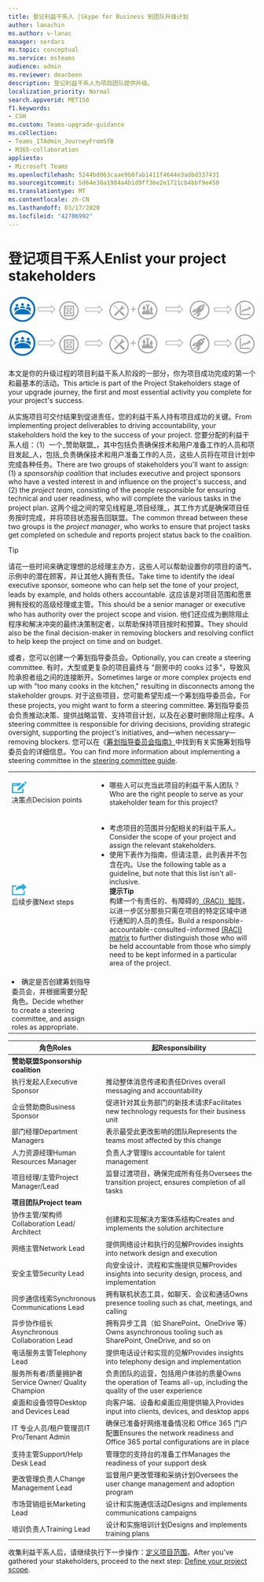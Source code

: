 ```yaml
---
title: 登记利益干系人 |Skype for Business 到团队升级计划
author: lanachin
ms.author: v-lanac
manager: serdars
ms.topic: conceptual
ms.service: msteams
audience: admin
ms.reviewer: dearbeen
description: 登记利益干系人为项目团队提供升级。
localization_priority: Normal
search.appverid: MET150
f1.keywords:
- CSH
ms.custom: Teams-upgrade-guidance
ms.collection:
- Teams_ITAdmin_JourneyFromSfB
- M365-collaboration
appliesto:
- Microsoft Teams
ms.openlocfilehash: 5244bd063caae9b0fab1411f4644e3adbd337431
ms.sourcegitcommit: 5d64e30a1984a4b1d9ff36e2e1721cb4bbf9e450
ms.translationtype: MT
ms.contentlocale: zh-CN
ms.lasthandoff: 03/17/2020
ms.locfileid: "42706992"
---
```

# <a name="enlist-your-project-stakeholders"></a><span data-ttu-id="b75e2-103">登记项目干系人</span><span class="sxs-lookup"><span data-stu-id="b75e2-103">Enlist your project stakeholders</span></span>

<span data-ttu-id="b75e2-104">![显示升级历程的利益干系人状态的插图](media/upgrade-banner-stakeholders.png "升级旅程的阶段，重点是收集项目利益干系人团队")</span><span class="sxs-lookup"><span data-stu-id="b75e2-104">![Illustration showing the stakeholder state of the upgrade journey](media/upgrade-banner-stakeholders.png "Stages of the upgrade journey, with emphasis on gathering your team of project stakeholders")</span></span>

<span data-ttu-id="b75e2-105">本文是你的升级过程的项目利益干系人阶段的一部分，你为项目成功完成的第一个和最基本的活动。</span><span class="sxs-lookup"><span data-stu-id="b75e2-105">This article is part of the Project Stakeholders stage of your upgrade journey, the first and most essential activity you complete for your project's success.</span></span>

<span data-ttu-id="b75e2-106">从实施项目可交付结果到促进责任，您的利益干系人持有项目成功的关键。</span><span class="sxs-lookup"><span data-stu-id="b75e2-106">From implementing project deliverables to driving accountability, your stakeholders hold the key to the success of your project.</span></span> <span data-ttu-id="b75e2-107">您要分配的利益干系人组：（1）一个_赞助联盟_，其中包括负责确保技术和用户准备工作的人员和项目发起_人，包括_负责确保技术和用户准备工作的人员，这些人员将在项目计划中完成各种任务。</span><span class="sxs-lookup"><span data-stu-id="b75e2-107">There are two groups of stakeholders you'll want to assign: (1) a _sponsorship coalition_ that includes executive and project sponsors who have a vested interest in and influence on the project's success, and (2) the _project team_, consisting of the people responsible for ensuring technical and user readiness, who will complete the various tasks in the project plan.</span></span> <span data-ttu-id="b75e2-108">这两个组之间的常见线程是_项目经理_，其工作方式是确保项目任务按时完成，并将项目状态报告回联盟。</span><span class="sxs-lookup"><span data-stu-id="b75e2-108">The common thread between these two groups is the _project manager_, who works to ensure that project tasks get completed on schedule and reports project status back to the coalition.</span></span>

> [!Tip]
> <span data-ttu-id="b75e2-109">请花一些时间来确定理想的总经理主办方，这些人可以帮助设置你的项目的语气、示例中的潜在顾客，并让其他人拥有责任。</span><span class="sxs-lookup"><span data-stu-id="b75e2-109">Take time to identify the ideal executive sponsor, someone who can help set the tone of your project, leads by example, and holds others accountable.</span></span> <span data-ttu-id="b75e2-110">这应该是对项目范围和愿景拥有授权的高级经理或主管。</span><span class="sxs-lookup"><span data-stu-id="b75e2-110">This should be a senior manager or executive who has authority over the project scope and vision.</span></span> <span data-ttu-id="b75e2-111">他们还应成为删除阻止程序和解决冲突的最终决策制定者，以帮助保持项目按时和预算。</span><span class="sxs-lookup"><span data-stu-id="b75e2-111">They should also be the final decision-maker in removing blockers and resolving conflict to help keep the project on time and on budget.</span></span>

<span data-ttu-id="b75e2-112">或者，您可以创建一个筹划指导委员会。</span><span class="sxs-lookup"><span data-stu-id="b75e2-112">Optionally, you can create a steering committee.</span></span> <span data-ttu-id="b75e2-113">有时，大型或更复杂的项目最终与 "厨房中的 cooks 过多"，导致风险承担者组之间的连接断开。</span><span class="sxs-lookup"><span data-stu-id="b75e2-113">Sometimes large or more complex projects end up with "too many cooks in the kitchen," resulting in disconnects among the stakeholder groups.</span></span> <span data-ttu-id="b75e2-114">对于这些项目，您可能希望形成一个筹划指导委员会。</span><span class="sxs-lookup"><span data-stu-id="b75e2-114">For these projects, you might want to form a steering committee.</span></span> <span data-ttu-id="b75e2-115">筹划指导委员会负责推动决策、提供战略监管、支持项目计划，以及在必要时删除阻止程序。</span><span class="sxs-lookup"><span data-stu-id="b75e2-115">A steering committee is responsible for driving decisions, providing strategic oversight, supporting the project's initiatives, and—when necessary—removing blockers.</span></span> <span data-ttu-id="b75e2-116">您可以在《[筹划指导委员会指南》](https://aka.ms/SteeringCommittee)中找到有关实施筹划指导委员会的详细信息。</span><span class="sxs-lookup"><span data-stu-id="b75e2-116">You can find more information about implementing a steering committee in the [steering committee guide](https://aka.ms/SteeringCommittee).</span></span>

| | |
|---|---|
| ![描述决策点的图标](media/audio_conferencing_image7.png) <br/><span data-ttu-id="b75e2-118">决策点</span><span class="sxs-lookup"><span data-stu-id="b75e2-118">Decision points</span></span> | <ul><li><span data-ttu-id="b75e2-119">哪些人可以充当此项目的利益干系人团队？</span><span class="sxs-lookup"><span data-stu-id="b75e2-119">Who are the right people to serve as your stakeholder team for this project?</span></span></li></ul> |
| ![描述后续步骤的图标](media/audio_conferencing_image9.png)<br/><span data-ttu-id="b75e2-121">后续步骤</span><span class="sxs-lookup"><span data-stu-id="b75e2-121">Next steps</span></span> | <ul><li><span data-ttu-id="b75e2-122">考虑项目的范围并分配相关的利益干系人。</span><span class="sxs-lookup"><span data-stu-id="b75e2-122">Consider the scope of your project and assign the relevant stakeholders.</span></span></li><li><span data-ttu-id="b75e2-123">使用下表作为指南，但请注意，此列表并不包含在内。</span><span class="sxs-lookup"><span data-stu-id="b75e2-123">Use the following table as a guideline, but note that this list isn't all-inclusive.</span></span><br><span data-ttu-id="b75e2-124"><strong>提示</strong></span><span class="sxs-lookup"><span data-stu-id="b75e2-124"><strong>Tip</strong></span></span><br><span data-ttu-id="b75e2-125">构建一个有责任的、有障碍的[（RACI）矩阵](https://en.wikipedia.org/wiki/Responsibility_assignment_matrix)，以进一步区分那些只需在项目的特定区域中进行通知的人员的责任。</span><span class="sxs-lookup"><span data-stu-id="b75e2-125">Build a responsible-accountable-consulted-informed [(RACI) matrix](https://en.wikipedia.org/wiki/Responsibility_assignment_matrix) to further distinguish those who will be held accountable from those who simply need to be kept informed in a particular area of the project.</span></span></li> |
| <li><span data-ttu-id="b75e2-126">确定是否创建筹划指导委员会，并根据需要分配角色。</span><span class="sxs-lookup"><span data-stu-id="b75e2-126">Decide whether to create a steering committee, and assign roles as appropriate.</span></span></li></ul> | |

| <span data-ttu-id="b75e2-127">角色</span><span class="sxs-lookup"><span data-stu-id="b75e2-127">Roles</span></span> | <span data-ttu-id="b75e2-128">起</span><span class="sxs-lookup"><span data-stu-id="b75e2-128">Responsibility</span></span> |
|---|---|
| <span data-ttu-id="b75e2-129">**赞助联盟**</span><span class="sxs-lookup"><span data-stu-id="b75e2-129">**Sponsorship coalition**</span></span> | |
| <span data-ttu-id="b75e2-130">执行发起人</span><span class="sxs-lookup"><span data-stu-id="b75e2-130">Executive Sponsor</span></span> | <span data-ttu-id="b75e2-131">推动整体消息传递和责任</span><span class="sxs-lookup"><span data-stu-id="b75e2-131">Drives overall messaging and accountability</span></span> |
| <span data-ttu-id="b75e2-132">企业赞助商</span><span class="sxs-lookup"><span data-stu-id="b75e2-132">Business Sponsor</span></span> | <span data-ttu-id="b75e2-133">促进针对其业务部门的新技术请求</span><span class="sxs-lookup"><span data-stu-id="b75e2-133">Facilitates new technology requests for their business unit</span></span> |
| <span data-ttu-id="b75e2-134">部门经理</span><span class="sxs-lookup"><span data-stu-id="b75e2-134">Department Managers</span></span> | <span data-ttu-id="b75e2-135">表示最受此更改影响的团队</span><span class="sxs-lookup"><span data-stu-id="b75e2-135">Represents the teams most affected by this change</span></span> |
| <span data-ttu-id="b75e2-136">人力资源经理</span><span class="sxs-lookup"><span data-stu-id="b75e2-136">Human Resources Manager</span></span> | <span data-ttu-id="b75e2-137">负责人才管理</span><span class="sxs-lookup"><span data-stu-id="b75e2-137">Is accountable for talent management</span></span> |
| <span data-ttu-id="b75e2-138">项目经理/主管</span><span class="sxs-lookup"><span data-stu-id="b75e2-138">Project Manager/Lead</span></span> | <span data-ttu-id="b75e2-139">监督过渡项目，确保完成所有任务</span><span class="sxs-lookup"><span data-stu-id="b75e2-139">Oversees the transition project, ensures completion of all tasks</span></span> |
| <span data-ttu-id="b75e2-140">**项目团队**</span><span class="sxs-lookup"><span data-stu-id="b75e2-140">**Project team**</span></span> | |
| <span data-ttu-id="b75e2-141">协作主管/架构师</span><span class="sxs-lookup"><span data-stu-id="b75e2-141">Collaboration Lead/ Architect</span></span> | <span data-ttu-id="b75e2-142">创建和实现解决方案体系结构</span><span class="sxs-lookup"><span data-stu-id="b75e2-142">Creates and implements the solution architecture</span></span> |
| <span data-ttu-id="b75e2-143">网络主管</span><span class="sxs-lookup"><span data-stu-id="b75e2-143">Network Lead</span></span> | <span data-ttu-id="b75e2-144">提供网络设计和执行的见解</span><span class="sxs-lookup"><span data-stu-id="b75e2-144">Provides insights into network design and execution</span></span> |
| <span data-ttu-id="b75e2-145">安全主管</span><span class="sxs-lookup"><span data-stu-id="b75e2-145">Security Lead</span></span> | <span data-ttu-id="b75e2-146">向安全设计、流程和实施提供见解</span><span class="sxs-lookup"><span data-stu-id="b75e2-146">Provides insights into security design, process, and implementation</span></span> |
| <span data-ttu-id="b75e2-147">同步通信线索</span><span class="sxs-lookup"><span data-stu-id="b75e2-147">Synchronous Communications Lead</span></span> | <span data-ttu-id="b75e2-148">拥有联机状态工具，如聊天、会议和通话</span><span class="sxs-lookup"><span data-stu-id="b75e2-148">Owns presence tooling such as chat, meetings, and calling</span></span> |
| <span data-ttu-id="b75e2-149">异步协作组长</span><span class="sxs-lookup"><span data-stu-id="b75e2-149">Asynchronous Collaboration Lead</span></span> | <span data-ttu-id="b75e2-150">拥有异步工具（如 SharePoint、OneDrive 等）</span><span class="sxs-lookup"><span data-stu-id="b75e2-150">Owns asynchronous tooling such as SharePoint, OneDrive, and so on</span></span> |
| <span data-ttu-id="b75e2-151">电话服务主管</span><span class="sxs-lookup"><span data-stu-id="b75e2-151">Telephony Lead</span></span> | <span data-ttu-id="b75e2-152">提供电话设计和实现的见解</span><span class="sxs-lookup"><span data-stu-id="b75e2-152">Provides insights into telephony design and implementation</span></span> |
| <span data-ttu-id="b75e2-153">服务所有者/质量拥护者</span><span class="sxs-lookup"><span data-stu-id="b75e2-153">Service Owner/ Quality Champion</span></span> | <span data-ttu-id="b75e2-154">负责团队的运营，包括用户体验的质量</span><span class="sxs-lookup"><span data-stu-id="b75e2-154">Owns the operation of Teams all-up, including the quality of the user experience</span></span> |
| <span data-ttu-id="b75e2-155">桌面和设备领导</span><span class="sxs-lookup"><span data-stu-id="b75e2-155">Desktop and Devices Lead</span></span> | <span data-ttu-id="b75e2-156">向客户端、设备和桌面应用提供输入</span><span class="sxs-lookup"><span data-stu-id="b75e2-156">Provides input into clients, devices, and desktop apps</span></span> |
| <span data-ttu-id="b75e2-157">IT 专业人员/租户管理员</span><span class="sxs-lookup"><span data-stu-id="b75e2-157">IT Pro/Tenant Admin</span></span> | <span data-ttu-id="b75e2-158">确保已准备好网络准备情况和 Office 365 门户配置</span><span class="sxs-lookup"><span data-stu-id="b75e2-158">Ensures the network readiness and Office 365 portal configurations are in place</span></span> |
| <span data-ttu-id="b75e2-159">支持主管</span><span class="sxs-lookup"><span data-stu-id="b75e2-159">Support/Help Desk Lead</span></span> | <span data-ttu-id="b75e2-160">管理您的支持台的准备工作</span><span class="sxs-lookup"><span data-stu-id="b75e2-160">Manages the readiness of your support desk</span></span> |
| <span data-ttu-id="b75e2-161">更改管理负责人</span><span class="sxs-lookup"><span data-stu-id="b75e2-161">Change Management Lead</span></span> | <span data-ttu-id="b75e2-162">监督用户更改管理和采纳计划</span><span class="sxs-lookup"><span data-stu-id="b75e2-162">Oversees the user change management and adoption program</span></span> |
| <span data-ttu-id="b75e2-163">市场营销组长</span><span class="sxs-lookup"><span data-stu-id="b75e2-163">Marketing Lead</span></span> | <span data-ttu-id="b75e2-164">设计和实施通信活动</span><span class="sxs-lookup"><span data-stu-id="b75e2-164">Designs and implements communications campaigns</span></span> |
| <span data-ttu-id="b75e2-165">培训负责人</span><span class="sxs-lookup"><span data-stu-id="b75e2-165">Training Lead</span></span> | <span data-ttu-id="b75e2-166">设计和实施培训计划</span><span class="sxs-lookup"><span data-stu-id="b75e2-166">Designs and implements training plans</span></span> |

<span data-ttu-id="b75e2-167">收集利益干系人后，请继续执行下一步操作：[定义项目范围](https://aka.ms/SkypetoTeams-Scope)。</span><span class="sxs-lookup"><span data-stu-id="b75e2-167">After you've gathered your stakeholders, proceed to the next step: [Define your project scope](https://aka.ms/SkypetoTeams-Scope).</span></span>
